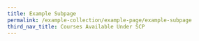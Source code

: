```yaml
---
title: Example Subpage
permalink: /example-collection/example-page/example-subpage
third_nav_title: Courses Available Under SCP
---
```



